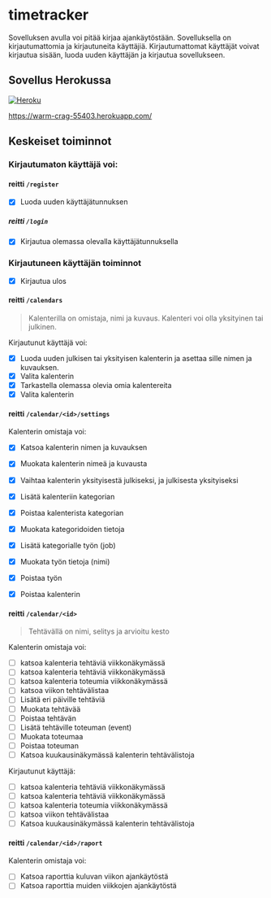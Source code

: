 # timetracker

Sovelluksen avulla voi pitää kirjaa ajankäytöstään. Sovelluksella on kirjautumattomia ja kirjautuneita käyttäjiä. Kirjautumattomat käyttäjät voivat kirjautua sisään, luoda uuden käyttäjän ja kirjautua sovellukseen.

## Sovellus Herokussa

[![Heroku](https://pyheroku-badge.herokuapp.com/?app=warm-crag-55403)](https://warm-crag-55403.herokuapp.com/)

https://warm-crag-55403.herokuapp.com/

## Keskeiset toiminnot

### Kirjautumaton käyttäjä voi:

#### reitti `/register`

* [x] Luoda uuden käyttäjätunnuksen

##### reitti `/login`

* [x] Kirjautua olemassa olevalla käyttäjätunnuksella

### Kirjautuneen käyttäjän toiminnot

* [x] Kirjautua ulos

#### reitti `/calendars`

> Kalenterilla on omistaja, nimi ja kuvaus. Kalenteri voi olla yksityinen tai julkinen.

Kirjautunut käyttäjä voi:

* [x] Luoda uuden julkisen tai yksityisen kalenterin ja asettaa sille nimen ja kuvauksen.
* [x] Valita kalenterin 
* [x] Tarkastella olemassa olevia omia kalentereita
* [x] Valita kalenterin

#### reitti `/calendar/<id>/settings`
    
Kalenterin omistaja voi:

* [x] Katsoa kalenterin nimen ja kuvauksen
* [x] Muokata kalenterin nimeä ja kuvausta
* [x] Vaihtaa kalenterin yksityisestä julkiseksi, ja julkisesta yksityiseksi
* [x] Lisätä kalenteriin kategorian
* [x] Poistaa kalenterista kategorian
* [x] Muokata kategoridoiden tietoja
* [x] Lisätä kategorialle työn (job)
* [x] Muokata työn tietoja (nimi)
* [x] Poistaa työn
* [x] Poistaa kalenterin


#### reitti `/calendar/<id>`

> Tehtävällä on nimi, selitys ja arvioitu kesto

Kalenterin omistaja voi:
* [ ] katsoa kalenteria tehtäviä viikkonäkymässä
* [ ] katsoa kalenteria tehtäviä viikkonäkymässä
* [ ] katsoa kalenteria toteumia viikkonäkymässä
* [ ] katsoa viikon tehtävälistaa
* [ ] Lisätä eri päiville tehtäviä
* [ ] Muokata tehtävää
* [ ] Poistaa tehtävän
* [ ] Lisätä tehtäville toteuman (event)
* [ ] Muokata toteumaa
* [ ] Poistaa toteuman
* [ ] Katsoa kuukausinäkymässä kalenterin tehtävälistoja

Kirjautunut käyttäjä:
* [ ] katsoa kalenteria tehtäviä viikkonäkymässä
* [ ] katsoa kalenteria tehtäviä viikkonäkymässä
* [ ] katsoa kalenteria toteumia viikkonäkymässä
* [ ] katsoa viikon tehtävälistaa
* [ ] Katsoa kuukausinäkymässä kalenterin tehtävälistoja

#### reitti `/calendar/<id>/raport`

Kalenterin omistaja voi:
* [ ] Katsoa raporttia kuluvan viikon ajankäytöstä
* [ ] Katsoa raporttia muiden viikkojen ajankäytöstä
